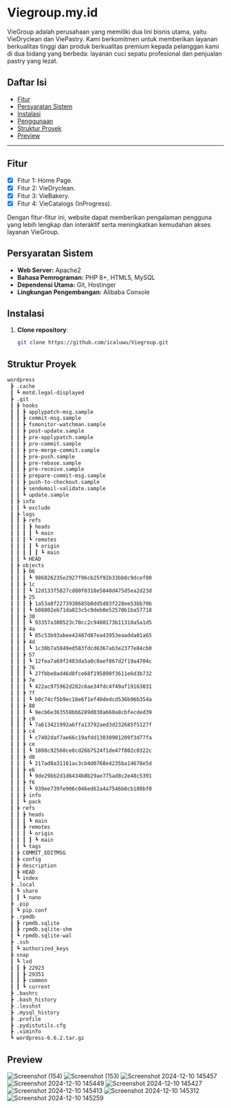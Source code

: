 # Viegroup.my.id

VieGroup adalah perusahaan yang memiliki dua lini bisnis utama, yaitu VieDryclean dan ViePastry. Kami berkomitmen untuk memberikan layanan berkualitas tinggi dan produk berkualitas premium kepada pelanggan kami di dua bidang yang berbeda: layanan cuci sepatu profesional dan penjualan pastry yang lezat.

## Daftar Isi
- [Fitur](#fitur)
- [Persyaratan Sistem](#persyaratan-sistem)
- [Instalasi](#instalasi)
- [Penggunaan](#penggunaan)
- [Struktur Proyek](#struktur-proyek)
- [Preview](#preview)

---

## Fitur
- [x] Fitur 1: Home Page.
- [x] Fitur 2: VieDryclean.
- [x] Fitur 3: VieBakery.
- [x] Fitur 4: VieCatalogs (InProgress).

Dengan fitur-fitur ini, website dapat memberikan pengalaman pengguna yang lebih lengkap dan interaktif serta meningkatkan kemudahan akses layanan VieGroup.

## Persyaratan Sistem
- **Web Server:** Apache2
- **Bahasa Pemrograman:** PHP 8+, HTML5, MySQL
- **Dependensi Utama:** Git, Hostinger
- **Lingkungan Pengembangan:** Alibaba Console

## Instalasi
1. **Clone repository**: 
   ```bash
   git clone https://github.com/icaluwu/Viegroup.git
   ```
   
## Struktur Proyek
```bash
wordpress
 ┣ .cache
 ┃ ┗ motd.legal-displayed
 ┣ .git
 ┃ ┣ hooks
 ┃ ┃ ┣ applypatch-msg.sample
 ┃ ┃ ┣ commit-msg.sample
 ┃ ┃ ┣ fsmonitor-watchman.sample
 ┃ ┃ ┣ post-update.sample
 ┃ ┃ ┣ pre-applypatch.sample
 ┃ ┃ ┣ pre-commit.sample
 ┃ ┃ ┣ pre-merge-commit.sample
 ┃ ┃ ┣ pre-push.sample
 ┃ ┃ ┣ pre-rebase.sample
 ┃ ┃ ┣ pre-receive.sample
 ┃ ┃ ┣ prepare-commit-msg.sample
 ┃ ┃ ┣ push-to-checkout.sample
 ┃ ┃ ┣ sendemail-validate.sample
 ┃ ┃ ┗ update.sample
 ┃ ┣ info
 ┃ ┃ ┗ exclude
 ┃ ┣ logs
 ┃ ┃ ┣ refs
 ┃ ┃ ┃ ┣ heads
 ┃ ┃ ┃ ┃ ┗ main
 ┃ ┃ ┃ ┗ remotes
 ┃ ┃ ┃ ┃ ┗ origin
 ┃ ┃ ┃ ┃ ┃ ┗ main
 ┃ ┃ ┗ HEAD
 ┃ ┣ objects
 ┃ ┃ ┣ 06
 ┃ ┃ ┃ ┗ 986826235e2927f96cb25f92b33bb8c9dcef80
 ┃ ┃ ┣ 1c
 ┃ ┃ ┃ ┗ 12d133f5827cd80f0318e5840d475d5ea2d23d
 ┃ ┃ ┣ 25
 ┃ ┃ ┃ ┣ 1a53a8f2273938685b8dd5d83f228ee53bb70b
 ┃ ┃ ┃ ┗ b08802eb71da823c5c9deb0e52570b1ba57718
 ┃ ┃ ┣ 30
 ┃ ┃ ┃ ┗ 93357a300523c70cc2c9480173b11310a5a1d5
 ┃ ┃ ┣ 4a
 ┃ ┃ ┃ ┗ 05c53b93abee42487d87ea43953eaadda01a65
 ┃ ┃ ┣ 4d
 ┃ ┃ ┃ ┗ 1c30b7a5849ed583fdcd6367ab3e2377e84cb0
 ┃ ┃ ┣ 57
 ┃ ┃ ┃ ┗ 12fea7a69f2483da5a0c0aef867d2f19a4704c
 ┃ ┃ ┣ 76
 ┃ ┃ ┃ ┗ 27fbbe0ad46d8fce68f195890f3611e6d3b732
 ┃ ┃ ┣ 7e
 ┃ ┃ ┃ ┗ 422ac975962d282c6ae34fdc4f49af19163031
 ┃ ┃ ┣ 7f
 ┃ ┃ ┃ ┗ b0c74cf5b9ec18e6f1ef40dedcd536b96b354a
 ┃ ┃ ┣ 88
 ┃ ┃ ┃ ┗ 9ecb6e363558bb6289d030a660a8cbfecded39
 ┃ ┃ ┣ c0
 ┃ ┃ ┃ ┗ 7a613421992a6ffa13792aed3d232685f5127f
 ┃ ┃ ┣ c4
 ┃ ┃ ┃ ┗ c7402daf7ae66c19afdd13030901209f3d77fa
 ┃ ┃ ┣ ce
 ┃ ┃ ┃ ┗ 1808c92560ce8cd26b7524f1de47f802c0322c
 ┃ ┃ ┣ d8
 ┃ ┃ ┃ ┗ 217ad8a31161ac3cb4d0768e4235ba14678e5d
 ┃ ┃ ┣ e6
 ┃ ┃ ┃ ┗ 9de29bb2d1d6434b8b29ae775ad8c2e48c5391
 ┃ ┃ ┣ f6
 ┃ ┃ ┃ ┗ 939ee739fe906c046ed62a4a7546b8cb180bf0
 ┃ ┃ ┣ info
 ┃ ┃ ┗ pack
 ┃ ┣ refs
 ┃ ┃ ┣ heads
 ┃ ┃ ┃ ┗ main
 ┃ ┃ ┣ remotes
 ┃ ┃ ┃ ┗ origin
 ┃ ┃ ┃ ┃ ┗ main
 ┃ ┃ ┗ tags
 ┃ ┣ COMMIT_EDITMSG
 ┃ ┣ config
 ┃ ┣ description
 ┃ ┣ HEAD
 ┃ ┗ index
 ┣ .local
 ┃ ┗ share
 ┃ ┃ ┗ nano
 ┣ .pip
 ┃ ┗ pip.conf
 ┣ .rpmdb
 ┃ ┣ rpmdb.sqlite
 ┃ ┣ rpmdb.sqlite-shm
 ┃ ┗ rpmdb.sqlite-wal
 ┣ .ssh
 ┃ ┗ authorized_keys
 ┣ snap
 ┃ ┗ lxd
 ┃ ┃ ┣ 22923
 ┃ ┃ ┣ 29351
 ┃ ┃ ┣ common
 ┃ ┃ ┗ current
 ┣ .bashrc
 ┣ .bash_history
 ┣ .lesshst
 ┣ .mysql_history
 ┣ .profile
 ┣ .pydistutils.cfg
 ┣ .viminfo
 ┗ wordpress-6.6.2.tar.gz
```

 ## Preview
![Screenshot (154)](https://github.com/user-attachments/assets/1823a5a0-99ff-4402-aa5b-7c01d3b43204)
![Screenshot (153)](https://github.com/user-attachments/assets/38b79a48-88ef-40f2-b347-e74b889acd54)
![Screenshot 2024-12-10 145457](https://github.com/user-attachments/assets/32766b60-bca7-4d84-8aff-cced5afc919a)
![Screenshot 2024-12-10 145449](https://github.com/user-attachments/assets/2adaa31d-6de0-408c-a184-18f237af9d85)
![Screenshot 2024-12-10 145427](https://github.com/user-attachments/assets/20fd5aa9-2252-43a7-8e40-2a8dd635b6d5)
![Screenshot 2024-12-10 145413](https://github.com/user-attachments/assets/b003dc6e-e523-4f0b-87e8-4e25c8780af4)
![Screenshot 2024-12-10 145312](https://github.com/user-attachments/assets/acdbb04a-803b-4618-9b85-e42cd1984a50)
![Screenshot 2024-12-10 145259](https://github.com/user-attachments/assets/e352df62-03ef-43ab-be3e-0e99815e9aab)
